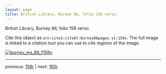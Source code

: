 ```yaml
---
layout: page
title: British Library, Burney 86, folio 159 verso
---
```


British Library, Burney 86, folio 159 verso

Cite this object as `urn:cite2:citebl:burney86pages.v1:159v`.  The full image is linked to a citation tool you can use to cite regions of the image.

[![burney_ms_86_f159v](http://www.homermultitext.org/iipsrv?IIIF=/project/homer/pyramidal/deepzoom/citebl/burney86imgs/v1/burney_ms_86_f159v.tif/full/800,/0/default.jpg)](http://www.homermultitext.org/ict2/?urn=urn:cite2:citebl:burney86imgs.v1:burney_ms_86_f159v) 

---

previous:  [159r](../159r/) | next: [160r](../160r/)